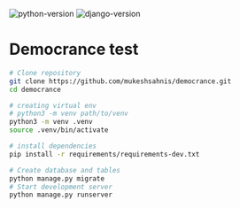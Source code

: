 ![python-version](https://shields.io/badge/python-v3.10.2-blue)
![django-version](https://shields.io/badge/django-4.0-blue)

# Democrance test

```bash
# Clone repository
git clone https://github.com/mukeshsahnis/democrance.git
cd democrance

# creating virtual env
# python3 -m venv path/to/venv
python3 -m venv .venv
source .venv/bin/activate

# install dependencies
pip install -r requirements/requirements-dev.txt

# Create database and tables
python manage.py migrate
# Start development server
python manage.py runserver
```
